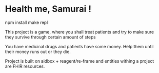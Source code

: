 # Health me, Samurai !

npm install
make repl


This project is a game, where you shall treat patients and try to make sure they survive through certain amount of steps

You have medicinal drugs and patients have some money. Help them until their money runs out or they die.

Project is built on aidbox + reagent/re-frame and entities withing a project are FHIR resources.
